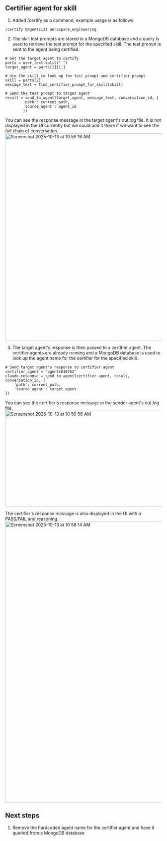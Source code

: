 ## Certifier agent for skill

1. Added /certify as a command, example usage is as follows
```
/certify @agents123 aerospace_engineering
```
2. The skill test prompts are stored in a MongoDB database and a query is used to retrieve the test prompt for the specified skill. The test prompt is sent to the agent being certified.
```
# Get the target agent to certify
parts = user_text.split(" ")
target_agent = parts[1][1:]

# Use the skill to look up the test prompt and certifier prompt
skill = parts[2]
message_text = find_certifier_prompt_for_skill(skill)

# Send the test prompt to target agent
result = send_to_agent(target_agent, message_text, conversation_id, {
        'path': current_path,
        'source_agent': agent_id
        })
```
You can see the response message in the target agent's out.log file. It is not displayed in the UI currently but we could add it there if we want to see the full chain of conversation.
<img width="983" height="664" alt="Screenshot 2025-10-13 at 10 59 16 AM" src="https://github.com/user-attachments/assets/4dce1c01-7c39-4f8e-8a02-3d48dd82060e" />

3. The target agent's response is then passed to a certifier agent. The certifier agents are already running and a MongoDB database is used to look up the agent name for the certifier for the specified skill.
```
# Send target agent's response to certifier agent
certifier_agent = 'agents619762'
claude_response = send_to_agent(certifier_agent, result, conversation_id, {
    'path': current_path,
    'source_agent': target_agent
})
```
You can see the certifier's response message in the sender agent's out.log file.
<img width="972" height="307" alt="Screenshot 2025-10-13 at 10 59 56 AM" src="https://github.com/user-attachments/assets/5c102fc0-4562-449b-a01a-40614d855cb1" />

The certifier's response message is also displayed in the UI with a PASS/FAIL and reasoning.
<img width="933" height="901" alt="Screenshot 2025-10-13 at 10 58 14 AM" src="https://github.com/user-attachments/assets/9d3b4540-8a3d-4139-9457-0110db30659d" />

## Next steps
1. Remove the hardcoded agent name for the certifier agent and have it queried from a MongoDB database
